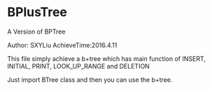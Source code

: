 # BPlusTree
A Version of BPTree

Author:     SXYLiu
AchieveTime:2016.4.11

This file simply achieve a b+tree which has main function of INSERT, INITIAL, PRINT, LOOK_UP_RANGE and DELETION

Just import BTree class and then you can use the b+tree.
